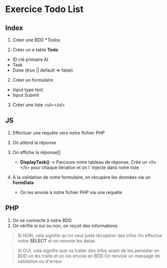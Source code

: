 # Exercice Todo List

## Index 

1) Créer une BDD **Todos*
  
  1) Créer un e table **Todo**

  * ID clé primaire AI
  * Task
  * Done (true || default => false)

2) Créer un formulaire
  
  * Input type text
  * Input Submit


3) Créer une liste \<ul>\</ul>

## JS

1) Effectuer une requête vers notre fichier PHP
2) On attend la réponse
3) On affiche la réponse[] 
    - **DisplayTask()** -> Parcoure notre tableau de réponse, Crée un \<li>\</li> pour chaque itération et on l
  'injecte dans notre liste

4) À la validation de notre formulaire, on récupère les données via un **FormData**
    - On les envoie à notre fichier PHP via une requête

## PHP

1) On se connecte à notre BDD
2) On vérifie si oui ou non, on reçoit des informations
  >Si NON, cela signifie qu'on veut juste récupérer des infos
  >On effectue notre **SELECT** et on renvoie les datas

  >Si OUI, cela signifie que va traiter des infos avant de les persister en BDD
  >on les traite et on les envoie en BDD
  >On renvoie un message de validation ou d'erreur